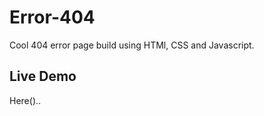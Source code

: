 # Error-404
Cool 404 error page build using HTMl, CSS and Javascript.
## Live Demo
Here(<a src=""></a>)..

